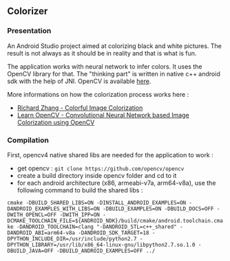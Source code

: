 ## Colorizer

### Presentation

An Android Studio project aimed at colorizing black and white pictures.
The result is not always as it should be in reality and that is what is fun.

The application works with neural network to infer colors. It uses the OpenCV library for that. The "thinking part" is written in native c++ android sdk with the help of JNI.
OpenCV is available [here](https://github.com/opencv/opencv).

More informations on how the colorization process works here :
* [Richard Zhang - Colorful Image Colorization](http://videolectures.net/eccv2016_zhang_image_colorization/)
* [Learn OpenCV - Convolutional Neural Network based Image Colorization using OpenCV](https://www.learnopencv.com/convolutional-neural-network-based-image-colorization-using-opencv/)

### Compilation

First, opencv4 native shared libs are needed for the application to work :
*  get opencv : `git clone https://github.com/opencv/opencv`
*  create a build directory inside opencv folder and cd to it
*  for each android architecture (x86, armeabi-v7a, arm64-v8a), use the following command to build the shared libs :

`cmake -DBUILD_SHARED_LIBS=ON -DINSTALL_ANDROID_EXAMPLES=ON -DANDROID_EXAMPLES_WITH_LIBS=ON -DBUILD_EXAMPLES=ON -DBUILD_DOCS=OFF -DWITH_OPENCL=OFF -DWITH_IPP=ON -DCMAKE_TOOLCHAIN_FILE=${ANDROID_NDK}/build/cmake/android.toolchain.cmake -DANDROID_TOOLCHAIN=clang "-DANDROID_STL=c++_shared" -DANDROID_ABI=arm64-v8a -DANDROID_SDK_TARGET=18 -DPYTHON_INCLUDE_DIR=/usr/include/python2.7 -DPYTHON_LIBRARY=/usr/lib/x86_64-linux-gnu/libpython2.7.so.1.0 -DBUILD_JAVA=OFF -DBUILD_ANDROID_EXAMPLES=OFF ../`